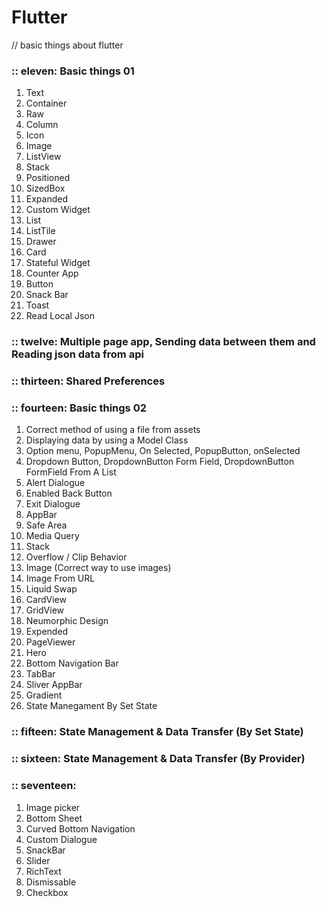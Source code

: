 # Flutter
// basic things about flutter

### :: eleven: Basic things 01
1. Text
2. Container
3. Raw
4. Column
5. Icon
6. Image
7. ListView
8. Stack
9. Positioned
10. SizedBox
11. Expanded
12. Custom Widget
13. List
14. ListTile
15. Drawer
16. Card
17. Stateful Widget
18. Counter App
19. Button
20. Snack Bar
21. Toast
22. Read Local Json
### :: twelve: Multiple page app, Sending data between them and Reading json data from api
### :: thirteen: Shared Preferences
### :: fourteen: Basic things 02
1. Correct method of using a file from assets
2. Displaying data by using a Model Class
3. Option menu, PopupMenu, On Selected, PopupButton, onSelected
4. Dropdown Button, DropdownButton Form Field, DropdownButton FormField From A List
5. Alert Dialogue
6. Enabled Back Button
7. Exit Dialogue
8. AppBar
9. Safe Area
10. Media Query
11. Stack
12. Overflow / Clip Behavior
13. Image (Correct way to use images)
14. Image From URL
15. Liquid Swap
16. CardView
17. GridView
18. Neumorphic Design
19. Expended
20. PageViewer
21. Hero
22. Bottom Navigation Bar
23. TabBar
24. Sliver AppBar
25. Gradient
26. State Manegament By Set State
### :: fifteen: State Management & Data Transfer (By Set State)
### :: sixteen: State Management & Data Transfer (By Provider)
### :: seventeen: 
1. Image picker
2. Bottom Sheet
3. Curved Bottom Navigation
4. Custom Dialogue
5. SnackBar
6. Slider
7. RichText
8. Dismissable
9. Checkbox
